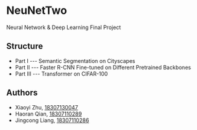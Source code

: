 # NeuNetTwo

Neural Network &amp; Deep Learning Final Project

## Structure

- Part I --- Semantic Segmentation on Cityscapes
- Part II --- Faster R-CNN Fine-tuned on Different Pretrained Backbones
- Part III --- Transformer on CIFAR-100

## Authors

- Xiaoyi Zhu, [18307130047](mailto:18307130047@fudan.edu.cn)
- Haoran Qian, [18307110289](mailto:18307110289@fudan.edu.cn)
- Jingcong Liang, [18307110286](mailto:18307110286@fudan.edu.cn)
